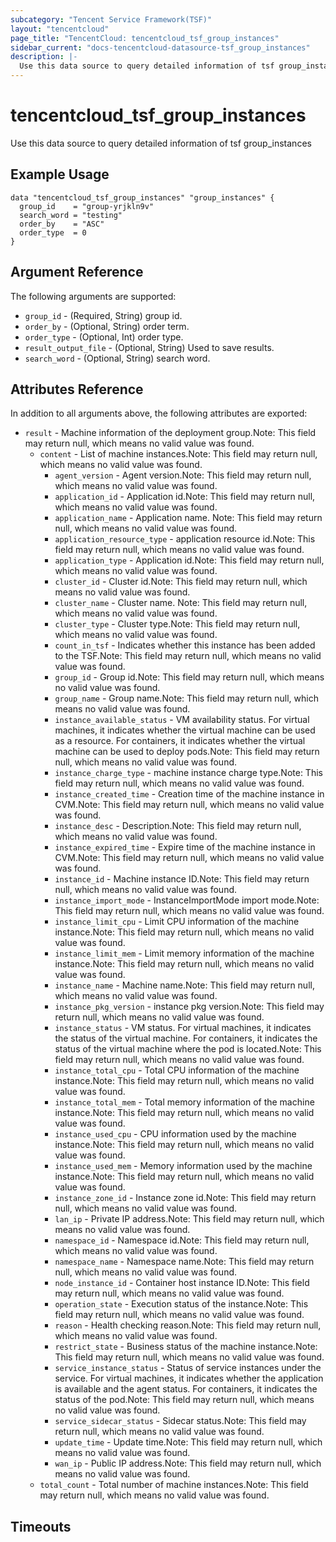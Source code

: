 ```yaml
---
subcategory: "Tencent Service Framework(TSF)"
layout: "tencentcloud"
page_title: "TencentCloud: tencentcloud_tsf_group_instances"
sidebar_current: "docs-tencentcloud-datasource-tsf_group_instances"
description: |-
  Use this data source to query detailed information of tsf group_instances
---
```


# tencentcloud_tsf_group_instances

Use this data source to query detailed information of tsf group_instances

## Example Usage

```hcl
data "tencentcloud_tsf_group_instances" "group_instances" {
  group_id    = "group-yrjkln9v"
  search_word = "testing"
  order_by    = "ASC"
  order_type  = 0
}
```

## Argument Reference

The following arguments are supported:

* `group_id` - (Required, String) group id.
* `order_by` - (Optional, String) order term.
* `order_type` - (Optional, Int) order type.
* `result_output_file` - (Optional, String) Used to save results.
* `search_word` - (Optional, String) search word.

## Attributes Reference

In addition to all arguments above, the following attributes are exported:

* `result` - Machine information of the deployment group.Note: This field may return null, which means no valid value was found.
  * `content` - List of machine instances.Note: This field may return null, which means no valid value was found.
    * `agent_version` - Agent version.Note: This field may return null, which means no valid value was found.
    * `application_id` - Application id.Note: This field may return null, which means no valid value was found.
    * `application_name` - Application name. Note: This field may return null, which means no valid value was found.
    * `application_resource_type` - application resource id.Note: This field may return null, which means no valid value was found.
    * `application_type` - Application id.Note: This field may return null, which means no valid value was found.
    * `cluster_id` - Cluster id.Note: This field may return null, which means no valid value was found.
    * `cluster_name` - Cluster name. Note: This field may return null, which means no valid value was found.
    * `cluster_type` - Cluster type.Note: This field may return null, which means no valid value was found.
    * `count_in_tsf` - Indicates whether this instance has been added to the TSF.Note: This field may return null, which means no valid value was found.
    * `group_id` - Group id.Note: This field may return null, which means no valid value was found.
    * `group_name` - Group name.Note: This field may return null, which means no valid value was found.
    * `instance_available_status` - VM availability status. For virtual machines, it indicates whether the virtual machine can be used as a resource. For containers, it indicates whether the virtual machine can be used to deploy pods.Note: This field may return null, which means no valid value was found.
    * `instance_charge_type` - machine instance charge type.Note: This field may return null, which means no valid value was found.
    * `instance_created_time` - Creation time of the machine instance in CVM.Note: This field may return null, which means no valid value was found.
    * `instance_desc` - Description.Note: This field may return null, which means no valid value was found.
    * `instance_expired_time` - Expire time of the machine instance in CVM.Note: This field may return null, which means no valid value was found.
    * `instance_id` - Machine instance ID.Note: This field may return null, which means no valid value was found.
    * `instance_import_mode` - InstanceImportMode import mode.Note: This field may return null, which means no valid value was found.
    * `instance_limit_cpu` - Limit CPU information of the machine instance.Note: This field may return null, which means no valid value was found.
    * `instance_limit_mem` - Limit memory information of the machine instance.Note: This field may return null, which means no valid value was found.
    * `instance_name` - Machine name.Note: This field may return null, which means no valid value was found.
    * `instance_pkg_version` - instance pkg version.Note: This field may return null, which means no valid value was found.
    * `instance_status` - VM status. For virtual machines, it indicates the status of the virtual machine. For containers, it indicates the status of the virtual machine where the pod is located.Note: This field may return null, which means no valid value was found.
    * `instance_total_cpu` - Total CPU information of the machine instance.Note: This field may return null, which means no valid value was found.
    * `instance_total_mem` - Total memory information of the machine instance.Note: This field may return null, which means no valid value was found.
    * `instance_used_cpu` - CPU information used by the machine instance.Note: This field may return null, which means no valid value was found.
    * `instance_used_mem` - Memory information used by the machine instance.Note: This field may return null, which means no valid value was found.
    * `instance_zone_id` - Instance zone id.Note: This field may return null, which means no valid value was found.
    * `lan_ip` - Private IP address.Note: This field may return null, which means no valid value was found.
    * `namespace_id` - Namespace id.Note: This field may return null, which means no valid value was found.
    * `namespace_name` - Namespace name.Note: This field may return null, which means no valid value was found.
    * `node_instance_id` - Container host instance ID.Note: This field may return null, which means no valid value was found.
    * `operation_state` - Execution status of the instance.Note: This field may return null, which means no valid value was found.
    * `reason` - Health checking reason.Note: This field may return null, which means no valid value was found.
    * `restrict_state` - Business status of the machine instance.Note: This field may return null, which means no valid value was found.
    * `service_instance_status` - Status of service instances under the service. For virtual machines, it indicates whether the application is available and the agent status. For containers, it indicates the status of the pod.Note: This field may return null, which means no valid value was found.
    * `service_sidecar_status` - Sidecar status.Note: This field may return null, which means no valid value was found.
    * `update_time` - Update time.Note: This field may return null, which means no valid value was found.
    * `wan_ip` - Public IP address.Note: This field may return null, which means no valid value was found.
  * `total_count` - Total number of machine instances.Note: This field may return null, which means no valid value was found.


## Timeouts

<no value>


